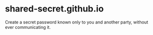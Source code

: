 # shared-secret.github.io
Create a secret password known only to you and another party, without ever communicating it.
